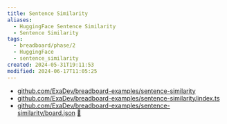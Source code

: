 ```yaml
---
title: Sentence Similarity
aliases:
  - HuggingFace Sentence Similarity
  - Sentence Similarity
tags:
  - breadboard/phase/2
  - HuggingFace
  - sentence_similarity
created: 2024-05-31T19:11:53
modified: 2024-06-17T11:05:25
---
```


- [github.com/ExaDev/breadboard-examples/sentence-similarity](https://github.com/ExaDev/breadboard-examples/blob/main/src/examples/sentence-similarity)
- [github.com/ExaDev/breadboard-examples/sentence-similarity/index.ts](https://github.com/ExaDev/breadboard-examples/blob/main/src/examples/sentence-similarity/index.ts)
- [github.com/ExaDev/breadboard-examples/sentence-similarity/board.json](https://github.com/ExaDev/breadboard-examples/blob/main/src/examples/sentence-similarity/board.json) [🔗](https://breadboard-ai.web.app/?mode=list&board=https://raw.githubusercontent.com/ExaDev/breadboard-examples/main/src/examples/sentence-similarity/board.json)
